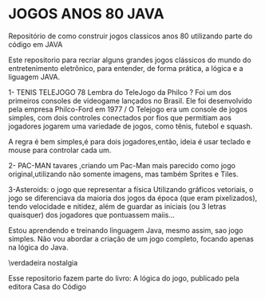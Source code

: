# JOGOS ANOS 80 JAVA
Repositório de como construir jogos classicos  anos 80 utilizando parte do código
em JAVA


Este  repositorio para recriar alguns grandes  jogos clássicos do mundo
do entretenimento eletrônico, para  entender, de forma prática, a lógica
e a liguagem JAVA.

 1-  TENIS TELEJOGO 78
 Lembra do TeleJogo da Philco ? Foi um dos primeiros consoles de 
 videogame lançados no Brasil. Ele foi desenvolvido pela empresa
 Philco-Ford em 1977 / O Telejogo era um console de jogos simples, 
 com dois controles conectados por fios que permitiam aos jogadores
 jogarem uma variedade de jogos, como tênis, futebol e squash.

A regra é bem  simples,é para dois jogadores,então, ideia é usar 
teclado e mouse para controlar cada um. 

 2- PAC-MAN tavares ,criando um Pac-Man mais parecido como
 jogo original,utilizando não somente imagens, mas também
 Sprites e Tiles.

3-Asteroids: o jogo que  representar a física
Utilizando gráficos vetoriais, o jogo se diferenciava da maioria dos jogos
da época (que eram pixelizados), tendo velocidade e nitidez, além de guardar
as iniciais (ou 3 letras quaisquer) dos jogadores que pontuassem maiis...

Estou aprendendo e treinando  linguagem Java, mesmo assim, 
sao jogo simples. Não vou  abordar a criação de um jogo completo, 
focando apenas na lógica do Java.



\\verdadeira nostalgia

Esse repositorio fazem parte do 
livro: A lógica do jogo, publicado pela editora Casa do Código